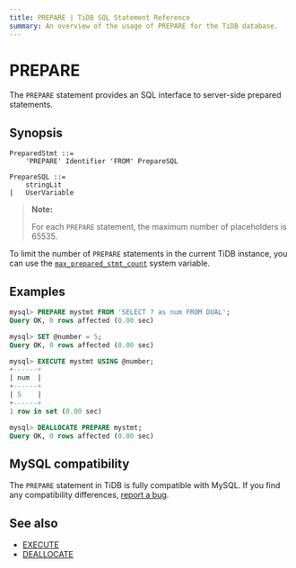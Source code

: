 ```yaml
---
title: PREPARE | TiDB SQL Statement Reference
summary: An overview of the usage of PREPARE for the TiDB database.
---
```


# PREPARE

The `PREPARE` statement provides an SQL interface to server-side prepared statements.

## Synopsis

```ebnf+diagram
PreparedStmt ::=
    'PREPARE' Identifier 'FROM' PrepareSQL

PrepareSQL ::=
    stringLit
|   UserVariable
```

> **Note:**
>
> For each `PREPARE` statement, the maximum number of placeholders is 65535.

To limit the number of `PREPARE` statements in the current TiDB instance, you can use the [`max_prepared_stmt_count`](/system-variables.md#max_prepared_stmt_count) system variable.

## Examples

```sql
mysql> PREPARE mystmt FROM 'SELECT ? as num FROM DUAL';
Query OK, 0 rows affected (0.00 sec)

mysql> SET @number = 5;
Query OK, 0 rows affected (0.00 sec)

mysql> EXECUTE mystmt USING @number;
+------+
| num  |
+------+
| 5    |
+------+
1 row in set (0.00 sec)

mysql> DEALLOCATE PREPARE mystmt;
Query OK, 0 rows affected (0.00 sec)
```

## MySQL compatibility

The `PREPARE` statement in TiDB is fully compatible with MySQL. If you find any compatibility differences, [report a bug](https://docs.pingcap.com/tidb/stable/support).

## See also

* [EXECUTE](/sql-statements/sql-statement-execute.md)
* [DEALLOCATE](/sql-statements/sql-statement-deallocate.md)

